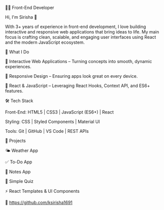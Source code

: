 👩‍💻 Front-End Developer

Hi, I'm Sirisha 👋

With 3+ years of experience in front-end development, I love building interactive and responsive web applications that bring ideas to life. My main focus is crafting clean, scalable, and engaging user interfaces using React and the modern JavaScript ecosystem.

🔭 What I Do

🎯 Interactive Web Applications – Turning concepts into smooth, dynamic experiences.

🎯 Responsive Design – Ensuring apps look great on every device.

🎯 React & JavaScript – Leveraging React Hooks, Context API, and ES6+ features.

🛠️ Tech Stack

Front-End: HTML5 | CSS3 | JavaScript (ES6+) | React

Styling: CSS | Styled Components | Material UI

Tools: Git | GitHub | VS Code | REST APIs

🚀 Projects

🌤️ Weather App

✅ To-Do App

📝 Notes App

🎯 Simple Quiz

⚡ React Templates & UI Components

🔗 https://github.com/ksirisha1691
